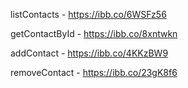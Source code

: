 listContacts - https://ibb.co/6WSFz56

getContactById - https://ibb.co/8xntwkn

addContact - https://ibb.co/4KKzBW9

removeContact - https://ibb.co/23gK8f6
